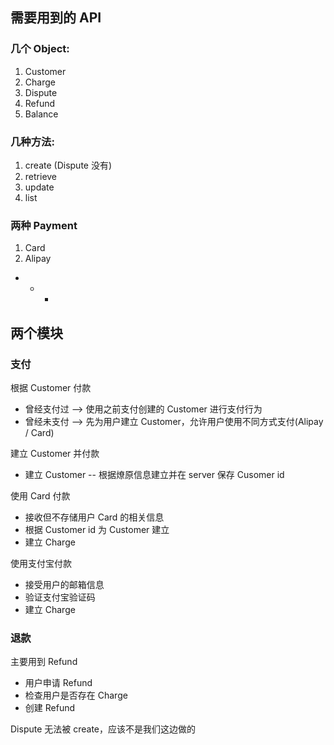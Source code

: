 ## 需要用到的 API  
### 几个 Object:  
1. Customer
2. Charge  
3. Dispute  
4. Refund  
5. Balance  

### 几种方法:  
1. create (Dispute 没有)  
2. retrieve  
3. update  
4. list  

### 两种 Payment  
1. Card  
2. Alipay  

- - -  ​

## 两个模块  
### 支付  
根据 Customer 付款
* 曾经支付过 --> 使用之前支付创建的 Customer 进行支付行为  
* 曾经未支付 --> 先为用户建立 Customer，允许用户使用不同方式支付(Alipay / Card)  

建立 Customer 并付款  
* 建立 Customer -- 根据燎原信息建立并在 server 保存 Cusomer id  

使用 Card 付款  
* 接收但不存储用户 Card 的相关信息  
* 根据 Customer id 为 Customer 建立  
* 建立 Charge  

使用支付宝付款  
* 接受用户的邮箱信息
* 验证支付宝验证码  
* 建立 Charge  


### 退款  
主要用到 Refund  
* 用户申请 Refund  
* 检查用户是否存在 Charge  
* 创建 Refund  

Dispute 无法被 create，应该不是我们这边做的

